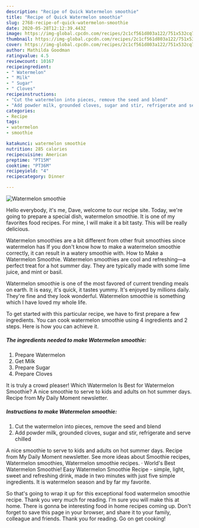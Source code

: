 ```yaml
---
description: "Recipe of Quick Watermelon smoothie"
title: "Recipe of Quick Watermelon smoothie"
slug: 2768-recipe-of-quick-watermelon-smoothie
date: 2020-05-28T12:12:39.443Z
image: https://img-global.cpcdn.com/recipes/2c1cf561d803a122/751x532cq70/watermelon-smoothie-recipe-main-photo.jpg
thumbnail: https://img-global.cpcdn.com/recipes/2c1cf561d803a122/751x532cq70/watermelon-smoothie-recipe-main-photo.jpg
cover: https://img-global.cpcdn.com/recipes/2c1cf561d803a122/751x532cq70/watermelon-smoothie-recipe-main-photo.jpg
author: Mathilda Goodman
ratingvalue: 4.5
reviewcount: 10167
recipeingredient:
- " Watermelon"
- " Milk"
- " Sugar"
- " Cloves"
recipeinstructions:
- "Cut the watermelon into pieces, remove the seed and blend"
- "Add powder milk, grounded cloves, sugar and stir, refrigerate and serve chilled"
categories:
- Recipe
tags:
- watermelon
- smoothie

katakunci: watermelon smoothie 
nutrition: 285 calories
recipecuisine: American
preptime: "PT15M"
cooktime: "PT36M"
recipeyield: "4"
recipecategory: Dinner

---
```



![Watermelon smoothie](https://img-global.cpcdn.com/recipes/2c1cf561d803a122/751x532cq70/watermelon-smoothie-recipe-main-photo.jpg)

Hello everybody, it's me, Dave, welcome to our recipe site. Today, we're going to prepare a special dish, watermelon smoothie. It is one of my favorites food recipes. For mine, I will make it a bit tasty. This will be really delicious.

Watermelon smoothies are a bit different from other fruit smoothies since watermelon has If you don&#39;t know how to make a watermelon smoothie correctly, it can result in a watery smoothie with. How to Make a Watermelon Smoothie. Watermelon smoothies are cool and refreshing—a perfect treat for a hot summer day. They are typically made with some lime juice, and mint or basil.

Watermelon smoothie is one of the most favored of current trending meals on earth. It is easy, it's quick, it tastes yummy. It's enjoyed by millions daily. They're fine and they look wonderful. Watermelon smoothie is something which I have loved my whole life.


To get started with this particular recipe, we have to first prepare a few ingredients. You can cook watermelon smoothie using 4 ingredients and 2 steps. Here is how you can achieve it.

<!--inarticleads1-->

##### The ingredients needed to make Watermelon smoothie:

1. Prepare  Watermelon
1. Get  Milk
1. Prepare  Sugar
1. Prepare  Cloves


It is truly a crowd pleaser! Which Watermelon Is Best for Watermelon Smoothie? A nice smoothie to serve to kids and adults on hot summer days. Recipe from My Daily Moment newsletter. 

<!--inarticleads2-->

##### Instructions to make Watermelon smoothie:

1. Cut the watermelon into pieces, remove the seed and blend
1. Add powder milk, grounded cloves, sugar and stir, refrigerate and serve chilled


A nice smoothie to serve to kids and adults on hot summer days. Recipe from My Daily Moment newsletter. See more ideas about Smoothie recipes, Watermelon smoothies, Watermelon smoothie recipes. · World&#39;s Best Watermelon Smoothie! Easy Watermelon Smoothie Recipe - simple, light, sweet and refreshing drink, made in two minutes with just five simple ingredients. It is watermelon season and by far my favorite. 

So that's going to wrap it up for this exceptional food watermelon smoothie recipe. Thank you very much for reading. I'm sure you will make this at home. There is gonna be interesting food in home recipes coming up. Don't forget to save this page in your browser, and share it to your family, colleague and friends. Thank you for reading. Go on get cooking!
